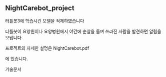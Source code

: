 ## NightCarebot_project

터틀봇3에 학습시킨 모델을 적제하였습니다

터틀봇이 요양원이나 요양병원에서 야간에 순찰을 돌며 쓰러진 사람을 발견하면 알림을 보냅니다.



프로젝트의 자세한 설명은 NightCarebot.pdf

[NightCarebot.pdf]: https://github.com/s1c5000/Night_Carebot_project/blob/master/NightCarebot.pdf	"NightCarebot.pdf"

에 있습니다.

기술문서

[기술문서]: https://github.com/s1c5000/Night_Carebot_project/blob/master/Care-Bot%20Vegeta%2C%20The%20Night%20Patrol%20Utilizing%20Deep%20Learning-Technical%20document.pdf	"기술문서"







